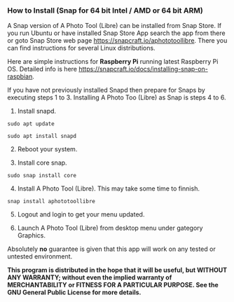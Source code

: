 ### How to Install (Snap for 64 bit Intel / AMD or 64 bit ARM)

A Snap version of A Photo Tool (Libre) can be installed from Snap Store. 
If you run Ubuntu or have installed Snap Store App search the app from there or goto Snap Store web page https://snapcraft.io/aphototoollibre.
There you can find instructions for several Linux distributions.

Here are simple instructions for **Raspberry Pi** running latest Raspberry Pi OS. 
Detailed info is here https://snapcraft.io/docs/installing-snap-on-raspbian.

If you have not previously installed Snapd then prepare for Snaps by executing steps 1 to 3. Installing A Photo Too (Libre) as Snap is steps 4 to 6.

1. Install snapd.
```
sudo apt update
```
```
sudo apt install snapd
```

2. Reboot your system.

3. Install core snap.
```
sudo snap install core
```

4. Install A Photo Tool (Libre). This may take some time to finnish.
```
snap install aphototoollibre
```

5. Logout and login to get your menu updated.

6. Launch A Photo Tool (Libre) from desktop menu under gategory Graphics.




Absolutely **no** guarantee is given that this app will work on any tested or untested environment.

**This program is distributed in the hope that it will be useful, but WITHOUT ANY WARRANTY; without even the implied warranty of
MERCHANTABILITY or FITNESS FOR A PARTICULAR PURPOSE. See the GNU General Public License for more details.**
